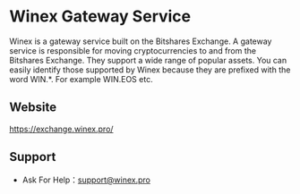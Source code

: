 # Winex Gateway Service

Winex is a gateway service built on the Bitshares Exchange. A gateway service is responsible for moving cryptocurrencies to and from the Bitshares Exchange. They support a wide range of popular assets. You can easily identify those supported by Winex because they are prefixed with the word WIN.*. For example WIN.EOS etc.

## Website

<https://exchange.winex.pro/>

## Support

- Ask For Help：support@winex.pro